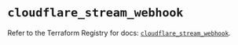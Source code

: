 # `cloudflare_stream_webhook`

Refer to the Terraform Registry for docs: [`cloudflare_stream_webhook`](https://registry.terraform.io/providers/cloudflare/cloudflare/5.1.0/docs/resources/stream_webhook).

